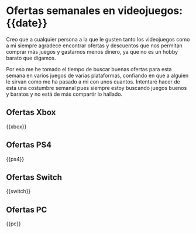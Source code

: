 # Ofertas semanales en videojuegos: {{date}}

Creo que a cualquier persona a la que le gusten tanto los videojuegos como a mi siempre agradece encontrar ofertas y descuentos que nos permitan comprar más juegos y gastarnos menos dinero, ya que no es un hobby barato que digamos.

Por eso me he tomado el tiempo de buscar buenas ofertas para esta semana en varios juegos de varias plataformas, confiando en que a alguien le sirvan como me ha pasado a mi con unos cuantos. Intentaré hacer de esta una costumbre semanal pues siempre estoy buscando juegos buenos y baratos y no está de más compartir lo hallado.

## Ofertas Xbox

{{xbox}}

## Ofertas PS4

{{ps4}}

## Ofertas Switch

{{switch}}

## Ofertas PC

{{pc}}
